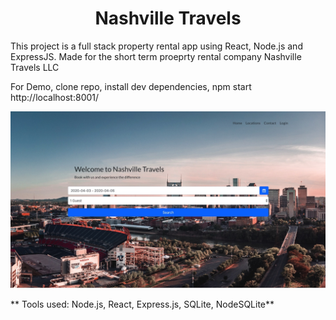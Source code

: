 <h1 align='center'> Nashville Travels </h1>

<p align='left'>This project is a full stack property rental app using React, Node.js and ExpressJS. Made for the short term proeprty rental company Nashville Travels LLC</p>

For Demo, clone repo, install dev dependencies, npm start http://localhost:8001/

![alt text](https://raw.githubusercontent.com/willcofer555/nashville_travels/master/src/img/FEpic.jpeg)

** Tools used: Node.js, React, Express.js, SQLite, NodeSQLite**






